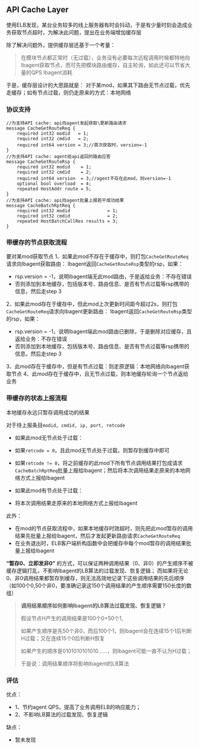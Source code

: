 ## API Cache Layer

使用ELB发现，某台业务较多的线上服务器有时会抖动，于是有少量时刻会造成业务获取节点超时，为解决此问题，提出在业务端增加缓存层

除了解决问题外，提供缓存层还基于一个考量：
>在模块节点都正常时（无过载），业务没有必要每次远程调用时候都特地向lbagent获取节点，而可先把模块路由缓存，自主轮询，如此还可以节省大量的QPS lbagent消耗

于是，缓存层设计的大思路就是：
对于某mod，如果其下路由无节点过载，优先走缓存；如有节点过载，则仍走原来的方式：本地网络

### 协议支持

    //为支持API cache: api向agent发起获取\更新路由请求
    message CacheGetRouteReq {
        required int32 modid   = 1;
        required int32 cmdid   = 2;
        required int64 version = 3;//首次获取时，version=-1
    }
    //为支持API cache: agent给api返回的路由应答
    message CacheGetRouteRsp {
        required int32 modid    = 1;
        required int32 cmdid    = 2;
        required int64 version  = 3;//agent不存在此mod，则version=-1
        optional bool overload  = 4;
        repeated HostAddr route = 5;
    }
    //为支持API cache: api向agent批量上报若干成功结果
    message CacheBatchRptReq {
        required int32 modid              = 1;
        required int32 cmdid              = 2;
        repeated HostBatchCallRes results = 3;
    }

### 带缓存的节点获取流程

要对某mod获取节点
1、如果此mod不存在于缓存中，则打包`CacheGetRouteReq`请求向lbagent获取路由：
lbagent返回`CacheGetRouteRsp`类型的rsp，如果：
- rsp.version = -1，说明lbagent端无此mod路由，于是返给业务：不存在错误
- 否则添加到本地缓存，包括版本号、路由信息、是否有节点过载等rsp携带的信息，然后走step 3

2、如果此mod存在于缓存中，但此mod上次更新时间距今超过2s，则打包`CacheGetRouteReq`请求向lbagent更新路由：
lbagent返回`CacheGetRouteRsp`类型的rsp，如果：
- rsp.version = -1，说明lbagent端此mod路由已删除，于是删除对应缓存，且返给业务：不存在错误
- 否则添加到本地缓存，包括版本号、路由信息、是否有节点过载等rsp携带的信息，然后走step 3

3、此mod存在于缓存中，但是有节点过载：则走原逻辑：本地网络向lbagent获取节点
4、此mod存在于缓存中，且无节点过载，则本地缓存轮询一个节点返给业务

### 带缓存的状态上报流程

本地缓存永远只暂存调用成功的结果

对于待上报条目`modid, cmdid, ip, port, retcode`
- 如果此mod无节点处于过载：
 - 如果`retcode = 0`，且此mod无节点处于过载，则暂存到缓存中即可
 - 如果`retcode != 0`，将之前缓存的此mod下所有节点调用结果打包成请求`CacheBatchRptReq`批量上报给lbagent；然后将本次调用结果走原来的本地网络方式上报给lbagent

- 如果此mod有节点处于过载：
 - 将本次调用结果走原来的本地网络方式上报给lbagent

此外：
- 在mod的节点获取流程中，如果本地缓存时效超时，则先把此mod暂存的调用结果先批量上报给lbagent，然后才发起更新路由请求`CacheGetRouteReq`
- 在业务退出时，ELB客户端析构函数中会把缓存中每个mod暂存的调用结果批量上报给lbagent

**“暂存0、立即发非0”** 的方式，可以保证两种调用结果（0、非0）的产生顺序不被缓存逻辑打乱，不影响lbagent的LB算法的过载发现、恢复逻辑；
而如果将无论0、非0调用结果都暂存到缓存，则无法高效地记录下这些调用结果的先后顺序（如100个0,50个非0，要准确记录这150个调用结果的产生顺序需要150长度的数组）

>**调用结果顺序如何影响lbagent的LB算法过载发现、恢复逻辑？**
>
>假设节点H产生的调用结果是100个0+50个1,
>
>如果产生顺序是先50个非0，而后100个1，则lbagent会在连续15个1后判断H过载；又在连续15个0后判断H恢复
>
>如果产生的顺序是0101010101010......，则lbagent可能一直不认为H过载；
>
>于是说：调用结果顺序将影响lbagent的LB算法

### 评估

优点：
- 1、节约agent QPS，提高了业务调用ELB的响应能力；
- 2、不影响LB算法的过载发现、恢复逻辑

缺点：
- 暂未发现
